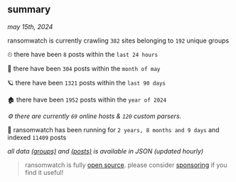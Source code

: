 
## summary
_may 15th, 2024_

ransomwatch is currently crawling `382` sites belonging to `192` unique groups

⏲ there have been `8` posts within the `last 24 hours`

🦈 there have been `304` posts within the `month of may`

🪐 there have been `1321` posts within the `last 90 days`

🏚 there have been `1952` posts within the `year of 2024`

_⚙️ there are currently `69` online hosts & `120` custom parsers._

🦕 ransomwatch has been running for `2 years, 8 months and 9 days` and indexed `11409` posts

_all data  [(groups)](http://ransomwhat.telemetry.ltd/groups) and [(posts)](http://ransomwhat.telemetry.ltd/posts) is available in JSON (updated hourly)_

> ransomwatch is fully [open source](https://github.com/joshhighet/ransomwatch#ransomwatch--). please consider [sponsoring](https://github.com/sponsors/joshhighet) if you find it useful!
